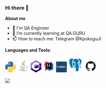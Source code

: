 ### Hi there 👋

**About me**

- 💼 I'm QA Engineer
- 🌱 I’m currently learning at QA.GURU
- 📫 How to reach me: Telegram @KpokoguJl

**Languages and Tools:**

<code><img src="media/python.svg" width="35"/></code>
<code><img src="media/Java.svg" width="40"/></code>
<code><img src="media/c-sharp-c.svg" width="35"/></code>
<code><img src="media/Intelij_IDEA.svg" width="40"/></code>
<code><img src="media/TestRail.svg" width="35"/></code>
<code><img src="media/postgresql.svg" width="50"/></code>
<code><img src="media/GitHub.svg" width="40"/></code>



<a href="https://github.com/kpokogujl/github-readme-stats"><img align="center" src="https://github-readme-stats.vercel.app/api?username=kpokogujl&show_icons=true&include_all_commits=true&theme=buefy&hide_border=true"/></a>
